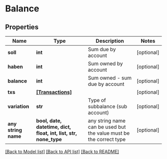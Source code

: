 # Balance


## Properties
Name | Type | Description | Notes
------------ | ------------- | ------------- | -------------
**soll** | **int** | Sum due by account | [optional] 
**haben** | **int** | Sum owned by account | [optional] 
**balance** | **int** | Sum owned - sum due by account | [optional] 
**txs** | [**[Transactions]**](Transactions.md) |  | [optional] 
**variation** | **str** | Type of subbalance (sub account) | [optional] 
**any string name** | **bool, date, datetime, dict, float, int, list, str, none_type** | any string name can be used but the value must be the correct type | [optional]

[[Back to Model list]](../README.md#documentation-for-models) [[Back to API list]](../README.md#documentation-for-api-endpoints) [[Back to README]](../README.md)


